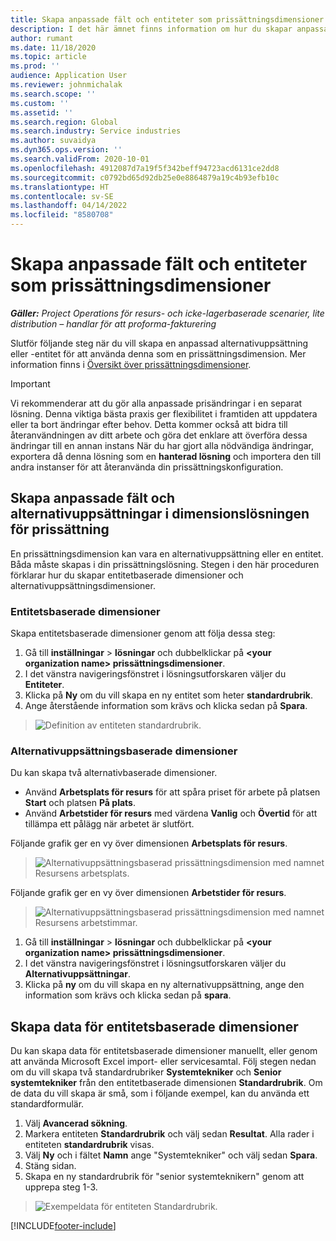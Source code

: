 ```yaml
---
title: Skapa anpassade fält och entiteter som prissättningsdimensioner
description: I det här ämnet finns information om hur du skapar anpassade alternativuppsättningar eller entiteter.
author: rumant
ms.date: 11/18/2020
ms.topic: article
ms.prod: ''
audience: Application User
ms.reviewer: johnmichalak
ms.search.scope: ''
ms.custom: ''
ms.assetid: ''
ms.search.region: Global
ms.search.industry: Service industries
ms.author: suvaidya
ms.dyn365.ops.version: ''
ms.search.validFrom: 2020-10-01
ms.openlocfilehash: 4912087d7a19f5f342beff94723acd6131ce2dd8
ms.sourcegitcommit: c0792bd65d92db25e0e8864879a19c4b93efb10c
ms.translationtype: HT
ms.contentlocale: sv-SE
ms.lasthandoff: 04/14/2022
ms.locfileid: "8580708"
---
```

# <a name="create-custom-fields-and-entities-as-pricing-dimensions"></a>Skapa anpassade fält och entiteter som prissättningsdimensioner

_**Gäller:** Project Operations för resurs- och icke-lagerbaserade scenarier, lite distribution – handlar för att proforma-fakturering_

Slutför följande steg när du vill skapa en anpassad alternativuppsättning eller -entitet för att använda denna som en prissättningsdimension. Mer information finns i [Översikt över prissättningsdimensioner](pricing-dimensions-overview.md).  

> [!IMPORTANT]
> Vi rekommenderar att du gör alla anpassade prisändringar i en separat lösning. Denna viktiga bästa praxis ger flexibilitet i framtiden att uppdatera eller ta bort ändringar efter behov. Detta kommer också att bidra till återanvändningen av ditt arbete och göra det enklare att överföra dessa ändringar till en annan instans När du har gjort alla nödvändiga ändringar, exportera då denna lösning som en **hanterad lösning** och importera den till andra instanser för att återanvända din prissättningskonfiguration.

  
## <a name="create-custom-fields-and-option-sets-in-the-pricing-dimension-solution"></a>Skapa anpassade fält och alternativuppsättningar i dimensionslösningen för prissättning

En prissättningsdimension kan vara en alternativuppsättning eller en entitet. Båda måste skapas i din prissättningslösning. Stegen i den här proceduren förklarar hur du skapar entitetbaserade dimensioner och alternativuppsättningsdimensioner.

### <a name="entity-based-dimensions"></a>Entitetsbaserade dimensioner
Skapa entitetsbaserade dimensioner genom att följa dessa steg:

1. Gå till **inställningar** > **lösningar** och dubbelklickar på **\<your organization name> prissättningsdimensioner**.
2. I det vänstra navigeringsfönstret i lösningsutforskaren väljer du **Entiteter**.
3. Klicka på **Ny** om du vill skapa en ny entitet som heter **standardrubrik**. 
4. Ange återstående information som krävs och klicka sedan på **Spara**.

> ![Definition av entiteten standardrubrik.](media/Standard-Title-entity-definition.png)

### <a name="option-set-based-dimensions"></a>Alternativuppsättningsbaserade dimensioner 
Du kan skapa två alternativbaserade dimensioner. 

- Använd **Arbetsplats för resurs** för att spåra priset för arbete på platsen **Start** och platsen **På plats**. 
- Använd **Arbetstider för resurs** med värdena **Vanlig** och **Övertid** för att tillämpa ett pålägg när arbetet är slutfört.

Följande grafik ger en vy över dimensionen **Arbetsplats för resurs**. 

> ![Alternativuppsättningsbaserad prissättningsdimension med namnet Resursens arbetsplats.](media/Option-set-PD-called-Resource-Work-Location.png)

Följande grafik ger en vy över dimensionen **Arbetstider för resurs**. 

> ![Alternativuppsättningsbaserad prissättningsdimension med namnet Resursens arbetstimmar.](media/Option-set-PD-called-Resource-Work-Hours.png)

1. Gå till **inställningar** > **lösningar** och dubbelklickar på **\<your organization name> prissättningsdimensioner**. 
2. I det vänstra navigeringsfönstret i lösningsutforskaren väljer du **Alternativuppsättningar**. 
3. Klicka på **ny** om du vill skapa en ny alternativuppsättning, ange den information som krävs och klicka sedan på **spara**.

## <a name="create-data-for-entity-based-dimensions"></a>Skapa data för entitetsbaserade dimensioner

Du kan skapa data för entitetsbaserade dimensioner manuellt, eller genom att använda Microsoft Excel import- eller servicesamtal. Följ stegen nedan om du vill skapa två standardrubriker **Systemtekniker** och **Senior systemtekniker** från den entitetbaserade dimensionen **Standardrubrik**. Om de data du vill skapa är små, som i följande exempel, kan du använda ett standardformulär.

1. Välj **Avancerad sökning**.
2. Markera entiteten **Standardrubrik** och välj sedan **Resultat**. Alla rader i entiteten **standardrubrik** visas.
3. Välj **Ny** och i fältet **Namn** ange "Systemtekniker" och välj sedan **Spara**.
4. Stäng sidan. 
5. Skapa en ny standardrubrik för "senior systemteknikern" genom att upprepa steg 1-3.

> ![Exempeldata för entiteten Standardrubrik.](media/ST-data.png)


[!INCLUDE[footer-include](../includes/footer-banner.md)]